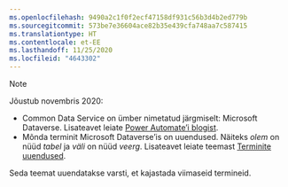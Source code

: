 ```yaml
---
ms.openlocfilehash: 9490a2c1f0f2ecf47158df931c56b3d4b2ed779b
ms.sourcegitcommit: 573be7e36604ace82b35e439cfa748aa7c587415
ms.translationtype: HT
ms.contentlocale: et-EE
ms.lasthandoff: 11/25/2020
ms.locfileid: "4643302"
---
```

> [!NOTE]
> Jõustub novembris 2020:
>
> - Common Data Service on ümber nimetatud järgmiselt: Microsoft Dataverse. Lisateavet leiate [Power Automate’i blogist](https://aka.ms/PAuAppBlog).
> - Mõnda terminit Microsoft Dataverse’is on uuendused. Näiteks *olem* on nüüd *tabel* ja *väli* on nüüd *veerg*. Lisateavet leiate teemast [Terminite uuendused](https://go.microsoft.com/fwlink/?linkid=2147247).
>
> Seda teemat uuendatakse varsti, et kajastada viimaseid termineid.
